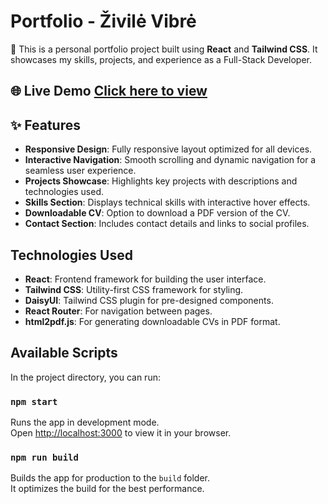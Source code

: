 # Portfolio - Živilė Vibrė

🚀 This is a personal portfolio project built using **React** and **Tailwind CSS**. It showcases my skills, projects, and experience as a Full-Stack Developer.

## 🌐 Live Demo [Click here to view](https://zvlzvl.github.io/zvPortfolio)

## ✨ Features

- **Responsive Design**: Fully responsive layout optimized for all devices.
- **Interactive Navigation**: Smooth scrolling and dynamic navigation for a seamless user experience.
- **Projects Showcase**: Highlights key projects with descriptions and technologies used.
- **Skills Section**: Displays technical skills with interactive hover effects.
- **Downloadable CV**: Option to download a PDF version of the CV.
- **Contact Section**: Includes contact details and links to social profiles.

## Technologies Used

- **React**: Frontend framework for building the user interface.
- **Tailwind CSS**: Utility-first CSS framework for styling.
- **DaisyUI**: Tailwind CSS plugin for pre-designed components.
- **React Router**: For navigation between pages.
- **html2pdf.js**: For generating downloadable CVs in PDF format.


## Available Scripts

In the project directory, you can run:

### `npm start`

Runs the app in development mode.\
Open [http://localhost:3000](http://localhost:3000) to view it in your browser.

### `npm run build`

Builds the app for production to the `build` folder.\
It optimizes the build for the best performance.


